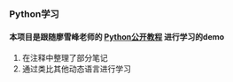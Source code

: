 ### Python学习
#### 本项目是跟随廖雪峰老师的 [Python公开教程](https://www.liaoxuefeng.com/wiki/1016959663602400/1017269809315232) 进行学习的demo
1. 在注释中整理了部分笔记
2. 通过类比其他动态语言进行学习
